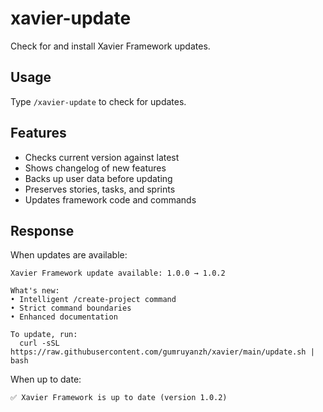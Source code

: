# xavier-update

Check for and install Xavier Framework updates.

## Usage

Type `/xavier-update` to check for updates.

## Features

- Checks current version against latest
- Shows changelog of new features
- Backs up user data before updating
- Preserves stories, tasks, and sprints
- Updates framework code and commands

## Response

When updates are available:
```
Xavier Framework update available: 1.0.0 → 1.0.2

What's new:
• Intelligent /create-project command
• Strict command boundaries
• Enhanced documentation

To update, run:
  curl -sSL https://raw.githubusercontent.com/gumruyanzh/xavier/main/update.sh | bash
```

When up to date:
```
✅ Xavier Framework is up to date (version 1.0.2)
```
